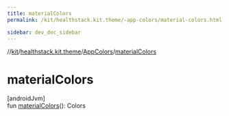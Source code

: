 ```yaml
---
title: materialColors
permalink: /kit/healthstack.kit.theme/-app-colors/material-colors.html

sidebar: dev_doc_sidebar
---
```

//[kit](../../../kit.html)/[healthstack.kit.theme](../index.html)/[AppColors](index.html)/[materialColors](material-colors.html)



# materialColors



[androidJvm]\
fun [materialColors](material-colors.html)(): Colors




